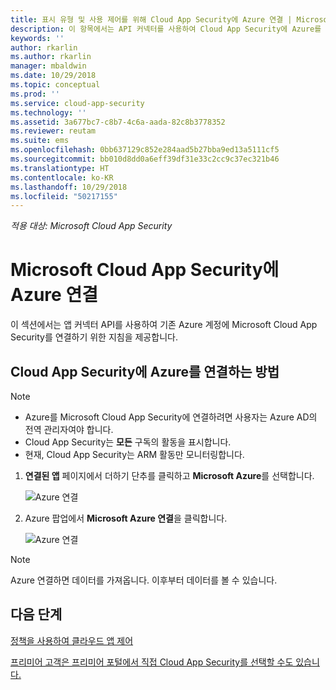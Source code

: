```yaml
---
title: 표시 유형 및 사용 제어를 위해 Cloud App Security에 Azure 연결 | Microsoft Docs
description: 이 항목에서는 API 커넥터를 사용하여 Cloud App Security에 Azure를 연결하는 방법에 대한 정보를 제공합니다.
keywords: ''
author: rkarlin
ms.author: rkarlin
manager: mbaldwin
ms.date: 10/29/2018
ms.topic: conceptual
ms.prod: ''
ms.service: cloud-app-security
ms.technology: ''
ms.assetid: 3a677bc7-c8b7-4c6a-aada-82c8b3778352
ms.reviewer: reutam
ms.suite: ems
ms.openlocfilehash: 0bb637129c852e284aad5b27bba9ed13a5111cf5
ms.sourcegitcommit: bb010d8dd0a6eff39df31e33c2cc9c37ec321b46
ms.translationtype: HT
ms.contentlocale: ko-KR
ms.lasthandoff: 10/29/2018
ms.locfileid: "50217155"
---
```

*적용 대상: Microsoft Cloud App Security*


# <a name="connect-azure-to-microsoft-cloud-app-security"></a>Microsoft Cloud App Security에 Azure 연결

이 섹션에서는 앱 커넥터 API를 사용하여 기존 Azure 계정에 Microsoft Cloud App Security를 연결하기 위한 지침을 제공합니다.  
  
## <a name="how-to-connect-azure-to-cloud-app-security"></a>Cloud App Security에 Azure를 연결하는 방법  
  
> [!NOTE]
> - Azure를 Microsoft Cloud App Security에 연결하려면 사용자는 Azure AD의 전역 관리자여야 합니다. 
> - Cloud App Security는 **모든** 구독의 활동을 표시합니다.
>-  현재, Cloud App Security는 ARM 활동만 모니터링합니다. 
 
1.  **연결된 앱** 페이지에서 더하기 단추를 클릭하고 **Microsoft Azure**를 선택합니다.  
  
     ![Azure 연결](./media/connect-azure-menu.png) 

2.  Azure 팝업에서 **Microsoft Azure 연결**을 클릭합니다.

      ![Azure 연결](./media/connect-azure.png) 
 
> [!NOTE] 
> Azure 연결하면 데이터를 가져옵니다. 이후부터 데이터를 볼 수 있습니다.


## <a name="next-steps"></a>다음 단계 
[정책을 사용하여 클라우드 앱 제어](control-cloud-apps-with-policies.md)   

[프리미어 고객은 프리미어 포털에서 직접 Cloud App Security를 선택할 수도 있습니다.](https://premier.microsoft.com/)  
  
  